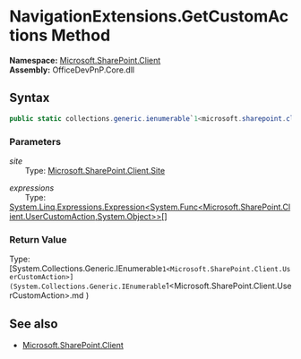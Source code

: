 # NavigationExtensions.GetCustomActions Method  
**Namespace:** [Microsoft.SharePoint.Client](Microsoft.SharePoint.Client.md)  
**Assembly:** OfficeDevPnP.Core.dll  
## Syntax
```C#
public static collections.generic.ienumerable`1<microsoft.sharepoint.client.usercustomaction> GetCustomActions(Site site,Expression<Func<UserCustomAction, Object>>[] expressions)
```
### Parameters
*site*  
&emsp;&emsp;Type: [Microsoft.SharePoint.Client.Site](Microsoft.SharePoint.Client.Site.md) 
&emsp;&emsp;  
  
*expressions*  
&emsp;&emsp;Type: [System.Linq.Expressions.Expression<System.Func<Microsoft.SharePoint.Client.UserCustomAction,System.Object>>[]](System.Linq.Expressions.Expression<System.Func<Microsoft.SharePoint.Client.UserCustomAction,System.Object>>[].md) 
&emsp;&emsp;  
  
### Return Value
Type: [System.Collections.Generic.IEnumerable`1<Microsoft.SharePoint.Client.UserCustomAction>](System.Collections.Generic.IEnumerable`1<Microsoft.SharePoint.Client.UserCustomAction>.md 
)
## See also
- [Microsoft.SharePoint.Client](Microsoft.SharePoint.Client.md)

